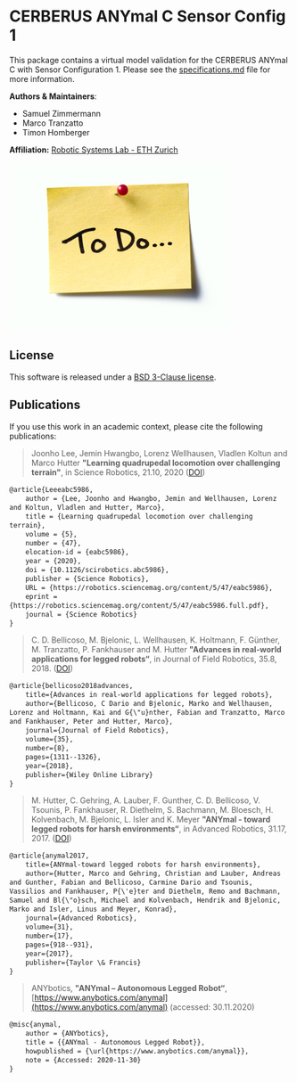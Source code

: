 # CERBERUS ANYmal C Sensor Config 1
This package contains a virtual model validation for the CERBERUS ANYmal C with Sensor Configuration 1. Please see the [specifications.md](specifications.md) file for more information.

**Authors & Maintainers**:

*  Samuel Zimmermann
*  Marco Tranzatto
*  Timon Homberger

**Affiliation:** [Robotic Systems Lab - ETH Zurich](https://rsl.ethz.ch/the-lab.html)

[![CERBERUS ANYmal](doc/TODO.jpg)](doc/TODO.jpg)

## License
This software is released under a [BSD 3-Clause license](LICENSE).

## Publications
If you use this work in an academic context, please cite the following publications:

> Joonho Lee,  Jemin Hwangbo,  Lorenz Wellhausen,  Vladlen Koltun and Marco Hutter
> **"Learning quadrupedal locomotion over challenging terrain"**,
> in Science Robotics, 21.10, 2020 ([DOI](https://robotics.sciencemag.org/content/5/47/eabc5986))

    @article{Leeeabc5986,
  	    author = {Lee, Joonho and Hwangbo, Jemin and Wellhausen, Lorenz and Koltun, Vladlen and Hutter, Marco},
      	title = {Learning quadrupedal locomotion over challenging terrain},
      	volume = {5},
      	number = {47},
      	elocation-id = {eabc5986},
      	year = {2020},
      	doi = {10.1126/scirobotics.abc5986},
      	publisher = {Science Robotics},
      	URL = {https://robotics.sciencemag.org/content/5/47/eabc5986},
      	eprint = {https://robotics.sciencemag.org/content/5/47/eabc5986.full.pdf},
      	journal = {Science Robotics}
    }

> C. D. Bellicoso,  M. Bjelonic,  L. Wellhausen,  K. Holtmann,  F. Günther,  M. Tranzatto,  P. Fankhauser and  M. Hutter
> **"Advances in real‐world applications for legged robots“**,
> in Journal of Field Robotics, 35.8, 2018. ([DOI](https://doi.org/10.1002/rob.21839))

    @article{bellicoso2018advances,
        title={Advances in real-world applications for legged robots},
        author={Bellicoso, C Dario and Bjelonic, Marko and Wellhausen, Lorenz and Holtmann, Kai and G{\"u}nther, Fabian and Tranzatto, Marco and Fankhauser, Peter and Hutter, Marco},
        journal={Journal of Field Robotics},
        volume={35},
        number={8},
        pages={1311--1326},
        year={2018},
        publisher={Wiley Online Library}
    }

> M. Hutter, C. Gehring, A. Lauber, F. Gunther, C. D. Bellicoso, V. Tsounis, P. Fankhauser, R. Diethelm, S. Bachmann, M. Bloesch, H. Kolvenbach, M. Bjelonic, L. Isler and K. Meyer
> **"ANYmal - toward legged robots for harsh environments“**,
> in Advanced Robotics, 31.17, 2017. ([DOI](https://doi.org/10.1080/01691864.2017.1378591))

    @article{anymal2017,
        title={ANYmal-toward legged robots for harsh environments},
        author={Hutter, Marco and Gehring, Christian and Lauber, Andreas and Gunther, Fabian and Bellicoso, Carmine Dario and Tsounis, Vassilios and Fankhauser, P{\'e}ter and Diethelm, Remo and Bachmann, Samuel and Bl{\"o}sch, Michael and Kolvenbach, Hendrik and Bjelonic, Marko and Isler, Linus and Meyer, Konrad},
        journal={Advanced Robotics},
        volume={31},
        number={17},
        pages={918--931},
        year={2017},
        publisher={Taylor \& Francis}
    }

> ANYbotics,
> **"ANYmal – Autonomous Legged Robot“**,
> [https://www.anybotics.com/anymal](https://www.anybotics.com/anymal) (accessed: 30.11.2020)

    @misc{anymal,
        author = {ANYbotics},
        title = {{ANYmal - Autonomous Legged Robot}},
        howpublished = {\url{https://www.anybotics.com/anymal}},
        note = {Accessed: 2020-11-30}
    }
